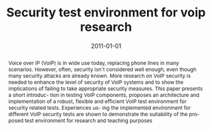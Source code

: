 ---
abstract: Voice over IP (VoIP) is in wide use today, replacing  phone lines in many
  scenarios. However, often, security  isn´t considered well enough, even though many
  security  attacks are already known. More research on VoIP security  is needed to
  enhance the level of security of VoIP systems  and to show the implications of failing
  to take appropriate  security measures. This paper presents a short introduc-  tion
  in testing VoIP components, proposes an architecture  and implementation of a robust,
  flexible and efficient VoIP  test environment for security related tests. Experiences
  us-  ing the implemented environment for different VoIP security  tests are shown
  to demonstrate the suitability of the pro-  posed test environment for research
  and teaching purposes
authors:
- Florian Fankhauser
- Maximilian Ronniger
- Christian Schanes
- Thomas Grechenig
date: '2011-01-01'
featured: false
links:
- name: Publik
  url: https://publik.tuwien.ac.at/showentry.php?ID=205423&lang=2
publication_types:
- '2'
publishDate: '2011-01-01'
specifics: International Journal for Information Security Research, 1 (2011), 1; S.
  53 - 60.
title: Security test environment for voip research
url_pdf: ''
---